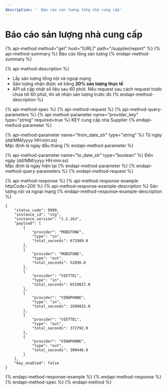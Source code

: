 ```yaml
---
description: '- Báo cáo sản lượng tổng nhà cung cấp'
---
```


# Báo cáo sản lượng nhà cung cấp

{% api-method method="get" host="\[URL\]" path="/supplier/report" %}
{% api-method-summary %}
Báo cáo tổng sản lượng
{% endapi-method-summary %}

{% api-method-description %}
- Lấy sản lượng tổng nội và ngoại mạng  
- Sản lượng nhận được sẽ bằng **20% sản lượng thực tế**  
- API sẽ cập nhật số liệu sau 60 phút. Nếu request sau cách request trước chưa tới 60 phút, thì sẽ nhận sản lượng trước đó
{% endapi-method-description %}

{% api-method-spec %}
{% api-method-request %}
{% api-method-query-parameters %}
{% api-method-parameter name="provider\_key" type="string" required=true %}
KEY cung cấp nhà Supplier
{% endapi-method-parameter %}

{% api-method-parameter name="from\_date\_str" type="string" %}
Từ ngày \(dd/MM/yyyy HH:mm:ss\)   
Mặc định là ngày đầu tháng
{% endapi-method-parameter %}

{% api-method-parameter name="to\_date\_str" type="boolean" %}
Đến ngày \(dd/MM/yyyy HH:mm:ss\)  
Mặc định là ngày hiện tại 
{% endapi-method-parameter %}
{% endapi-method-query-parameters %}
{% endapi-method-request %}

{% api-method-response %}
{% api-method-response-example httpCode=200 %}
{% api-method-response-example-description %}
Sản lượng nội và ngoại mạng
{% endapi-method-response-example-description %}

```
{
    "status_code": 9999,
    "instance_id": "stg",
    "instance_version": "1.2.163",
    "payload": [
        {
            "provider": "MOBIFONE",
            "type": "in",
            "total_seconds": 672989.0
        },
        {
            "provider": "MOBIFONE",
            "type": "out",
            "total_seconds": 52036.0
        },
        {
            "provider": "VIETTEL",
            "type": "in",
            "total_seconds": 6519827.0
        },
        {
            "provider": "VINAPHONE",
            "type": "in",
            "total_seconds": 1699815.0
        },
        {
            "provider": "VIETTEL",
            "type": "out",
            "total_seconds": 372792.0
        },
        {
            "provider": "VINAPHONE",
            "type": "out",
            "total_seconds": 300446.0
        }
    ],
    "key_enabled": false
}
```
{% endapi-method-response-example %}
{% endapi-method-response %}
{% endapi-method-spec %}
{% endapi-method %}



